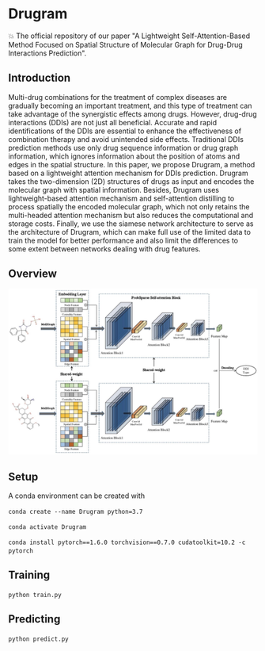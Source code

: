 # Drugram
:boom: The official repository of our paper "A Lightweight Self-Attention-Based Method Focused on Spatial Structure of Molecular Graph for Drug-Drug Interactions Prediction".

## Introduction
Multi-drug combinations for the treatment of complex diseases are gradually becoming an important treatment, and this type of treatment can take advantage of the synergistic effects among drugs. However, drug-drug interactions (DDIs) are not just all beneficial. Accurate and rapid identifications of the DDIs are essential to enhance the effectiveness of combination therapy and avoid unintended side effects. Traditional DDIs prediction methods use only drug sequence information or drug graph information, which ignores information about the position of atoms and edges in the spatial structure. In this paper, we propose Drugram, a method based on a lightweight attention mechanism for DDIs prediction. Drugram takes the two-dimension (2D) structures of drugs as input and encodes the molecular graph with spatial information. Besides, Drugram uses lightweight-based attention mechanism and self-attention distilling to process spatially the encoded molecular graph, which not only retains the multi-headed attention mechanism but also reduces the computational and storage costs. Finally, we use the siamese network architecture to serve as the architecture of Drugram, which can make full use of the limited data to train the model for better performance and also limit the differences to some extent between networks dealing with drug features.

## Overview

<p align="center">
  <img width="700" src="assets/overview.png" /> 
</p>

## Setup

A conda environment can be created with

`conda create --name Drugram python=3.7`

`conda activate Drugram`

`conda install pytorch==1.6.0 torchvision==0.7.0 cudatoolkit=10.2 -c pytorch`

## Training

`python train.py`

## Predicting

`python predict.py`


